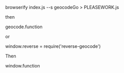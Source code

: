 
browserify index.js --s geocodeGo > PLEASEWORK.js

then

geocode.function

or

window.reverse = require('reverse-geocode')


Then 

window.function

